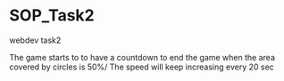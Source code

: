 # SOP_Task2
webdev task2

The game starts to to have a countdown to end the game when the area covered by circles is 50%/
The speed will keep increasing every 20 sec
